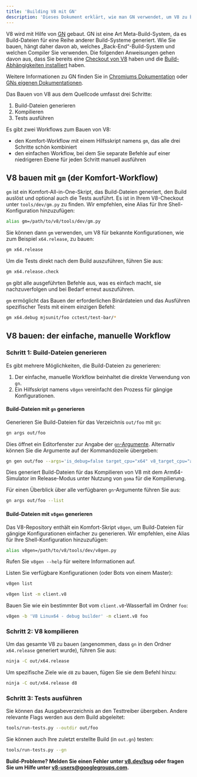 ```yaml
---
title: 'Building V8 mit GN'
description: 'Dieses Dokument erklärt, wie man GN verwendet, um V8 zu bauen.'
---
```

V8 wird mit Hilfe von [GN](https://gn.googlesource.com/gn/+/master/docs/) gebaut. GN ist eine Art Meta-Build-System, da es Build-Dateien für eine Reihe anderer Build-Systeme generiert. Wie Sie bauen, hängt daher davon ab, welches „Back-End“-Build-System und welchen Compiler Sie verwenden.
Die folgenden Anweisungen gehen davon aus, dass Sie bereits eine [Checkout von V8](/docs/source-code) haben und die [Build-Abhängigkeiten installiert](/docs/build) haben.

Weitere Informationen zu GN finden Sie in [Chromiums Dokumentation](https://www.chromium.org/developers/gn-build-configuration) oder [GNs eigenen Dokumentationen](https://gn.googlesource.com/gn/+/master/docs/).

Das Bauen von V8 aus dem Quellcode umfasst drei Schritte:

1. Build-Dateien generieren
1. Kompilieren
1. Tests ausführen

Es gibt zwei Workflows zum Bauen von V8:

- den Komfort-Workflow mit einem Hilfsskript namens `gm`, das alle drei Schritte schön kombiniert
- den einfachen Workflow, bei dem Sie separate Befehle auf einer niedrigeren Ebene für jeden Schritt manuell ausführen

## V8 bauen mit `gm` (der Komfort-Workflow)

`gm` ist ein Komfort-All-in-One-Skript, das Build-Dateien generiert, den Build auslöst und optional auch die Tests ausführt. Es ist in Ihrem V8-Checkout unter `tools/dev/gm.py` zu finden. Wir empfehlen, eine Alias für Ihre Shell-Konfiguration hinzuzufügen:

```bash
alias gm=/path/to/v8/tools/dev/gm.py
```

Sie können dann `gm` verwenden, um V8 für bekannte Konfigurationen, wie zum Beispiel `x64.release`, zu bauen:

```bash
gm x64.release
```

Um die Tests direkt nach dem Build auszuführen, führen Sie aus:

```bash
gm x64.release.check
```

`gm` gibt alle ausgeführten Befehle aus, was es einfach macht, sie nachzuverfolgen und bei Bedarf erneut auszuführen.

`gm` ermöglicht das Bauen der erforderlichen Binärdateien und das Ausführen spezifischer Tests mit einem einzigen Befehl:

```bash
gm x64.debug mjsunit/foo cctest/test-bar/*
```

## V8 bauen: der einfache, manuelle Workflow

### Schritt 1: Build-Dateien generieren

Es gibt mehrere Möglichkeiten, die Build-Dateien zu generieren:

1. Der einfache, manuelle Workflow beinhaltet die direkte Verwendung von `gn`.
1. Ein Hilfsskript namens `v8gen` vereinfacht den Prozess für gängige Konfigurationen.

#### Build-Dateien mit `gn` generieren

Generieren Sie Build-Dateien für das Verzeichnis `out/foo` mit `gn`:

```bash
gn args out/foo
```

Dies öffnet ein Editorfenster zur Angabe der [`gn`-Argumente](https://gn.googlesource.com/gn/+/master/docs/reference.md). Alternativ können Sie die Argumente auf der Kommandozeile übergeben:

```bash
gn gen out/foo --args='is_debug=false target_cpu="x64" v8_target_cpu="arm64" use_goma=true'
```

Dies generiert Build-Dateien für das Kompilieren von V8 mit dem Arm64-Simulator im Release-Modus unter Nutzung von `goma` für die Kompilierung.

Für einen Überblick über alle verfügbaren `gn`-Argumente führen Sie aus:

```bash
gn args out/foo --list
```

#### Build-Dateien mit `v8gen` generieren

Das V8-Repository enthält ein Komfort-Skript `v8gen`, um Build-Dateien für gängige Konfigurationen einfacher zu generieren. Wir empfehlen, eine Alias für Ihre Shell-Konfiguration hinzuzufügen:

```bash
alias v8gen=/path/to/v8/tools/dev/v8gen.py
```

Rufen Sie `v8gen --help` für weitere Informationen auf.

Listen Sie verfügbare Konfigurationen (oder Bots von einem Master):

```bash
v8gen list
```

```bash
v8gen list -m client.v8
```

Bauen Sie wie ein bestimmter Bot vom `client.v8`-Wasserfall im Ordner `foo`:

```bash
v8gen -b 'V8 Linux64 - debug builder' -m client.v8 foo
```

### Schritt 2: V8 kompilieren

Um das gesamte V8 zu bauen (angenommen, dass `gn` in den Ordner `x64.release` generiert wurde), führen Sie aus:

```bash
ninja -C out/x64.release
```

Um spezifische Ziele wie `d8` zu bauen, fügen Sie sie dem Befehl hinzu:

```bash
ninja -C out/x64.release d8
```

### Schritt 3: Tests ausführen

Sie können das Ausgabeverzeichnis an den Testtreiber übergeben. Andere relevante Flags werden aus dem Build abgeleitet:

```bash
tools/run-tests.py --outdir out/foo
```

Sie können auch Ihre zuletzt erstellte Build (in `out.gn`) testen:

```bash
tools/run-tests.py --gn
```

**Build-Probleme? Melden Sie einen Fehler unter [v8.dev/bug](https://v8.dev/bug) oder fragen Sie um Hilfe unter [v8-users@googlegroups.com](mailto:v8-users@googlegroups.com).**
